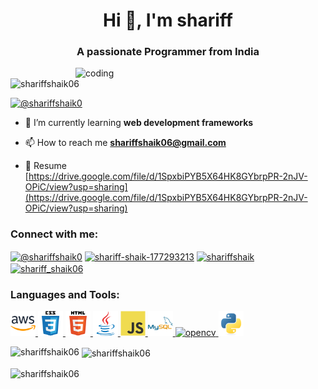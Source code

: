 <h1 align="center">Hi 👋, I'm shariff</h1>
<h3 align="center">A passionate Programmer from India</h3>
<img align="right" alt="coding" width="400" src="https://www.chawtechsolutions.com/wp-content/uploads/2019/03/developer-dribbble.gif">
<p align="left"> <img src="https://komarev.com/ghpvc/?username=shariffshaik06&label=Profile%20views&color=0e75b6&style=flat" alt="shariffshaik06" /> </p>

<p align="left"> <a href="https://twitter.com/@shariffshaik0" target="blank"><img src="https://img.shields.io/twitter/follow/@shariffshaik0?logo=twitter&style=for-the-badge" alt="@shariffshaik0" /></a> </p>

- 🌱 I’m currently learning **web development frameworks**

- 📫 How to reach me **shariffshaik06@gmail.com**

- 📄 Resume [https://drive.google.com/file/d/1SpxbiPYB5X64HK8GYbrpPR-2nJV-OPiC/view?usp=sharing](https://drive.google.com/file/d/1SpxbiPYB5X64HK8GYbrpPR-2nJV-OPiC/view?usp=sharing)

<h3 align="left">Connect with me:</h3>
<p align="left">
<a href="https://twitter.com/@shariffshaik0" target="blank"><img align="center" src="https://raw.githubusercontent.com/rahuldkjain/github-profile-readme-generator/master/src/images/icons/Social/twitter.svg" alt="@shariffshaik0" height="30" width="40" /></a>
<a href="https://linkedin.com/in/shariff-shaik-177293213" target="blank"><img align="center" src="https://raw.githubusercontent.com/rahuldkjain/github-profile-readme-generator/master/src/images/icons/Social/linked-in-alt.svg" alt="shariff-shaik-177293213" height="30" width="40" /></a>
<a href="https://fb.com/shariffshaik" target="blank"><img align="center" src="https://raw.githubusercontent.com/rahuldkjain/github-profile-readme-generator/master/src/images/icons/Social/facebook.svg" alt="shariffshaik" height="30" width="40" /></a>
<a href="https://instagram.com/shariff_shaik06" target="blank"><img align="center" src="https://raw.githubusercontent.com/rahuldkjain/github-profile-readme-generator/master/src/images/icons/Social/instagram.svg" alt="shariff_shaik06" height="30" width="40" /></a>
</p>

<h3 align="left">Languages and Tools:</h3>
<p align="left"> <a href="https://aws.amazon.com" target="_blank" rel="noreferrer"> <img src="https://raw.githubusercontent.com/devicons/devicon/master/icons/amazonwebservices/amazonwebservices-original-wordmark.svg" alt="aws" width="40" height="40"/> </a> <a href="https://www.w3schools.com/css/" target="_blank" rel="noreferrer"> <img src="https://raw.githubusercontent.com/devicons/devicon/master/icons/css3/css3-original-wordmark.svg" alt="css3" width="40" height="40"/> </a> <a href="https://www.w3.org/html/" target="_blank" rel="noreferrer"> <img src="https://raw.githubusercontent.com/devicons/devicon/master/icons/html5/html5-original-wordmark.svg" alt="html5" width="40" height="40"/> </a> <a href="https://www.java.com" target="_blank" rel="noreferrer"> <img src="https://raw.githubusercontent.com/devicons/devicon/master/icons/java/java-original.svg" alt="java" width="40" height="40"/> </a> <a href="https://developer.mozilla.org/en-US/docs/Web/JavaScript" target="_blank" rel="noreferrer"> <img src="https://raw.githubusercontent.com/devicons/devicon/master/icons/javascript/javascript-original.svg" alt="javascript" width="40" height="40"/> </a> <a href="https://www.mysql.com/" target="_blank" rel="noreferrer"> <img src="https://raw.githubusercontent.com/devicons/devicon/master/icons/mysql/mysql-original-wordmark.svg" alt="mysql" width="40" height="40"/> </a> <a href="https://opencv.org/" target="_blank" rel="noreferrer"> <img src="https://www.vectorlogo.zone/logos/opencv/opencv-icon.svg" alt="opencv" width="40" height="40"/> </a> <a href="https://www.python.org" target="_blank" rel="noreferrer"> <img src="https://raw.githubusercontent.com/devicons/devicon/master/icons/python/python-original.svg" alt="python" width="40" height="40"/> </a> </p>

<p><img align="left" src="https://github-readme-stats.vercel.app/api/top-langs?username=shariffshaik06&show_icons=true&locale=en&layout=compact" alt="shariffshaik06" /></p>

<p>&nbsp;<img align="center" src="https://github-readme-stats.vercel.app/api?username=shariffshaik06&show_icons=true&locale=en" alt="shariffshaik06" /></p>

<p><img align="center" src="https://github-readme-streak-stats.herokuapp.com/?user=shariffshaik06&" alt="shariffshaik06" /></p>
